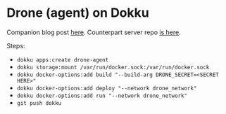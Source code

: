 # Drone (agent) on Dokku

Companion blog post [here]. Counterpart server repo [is here].

Steps:

* `dokku apps:create drone-agent`
* `dokku storage:mount /var/run/docker.sock:/var/run/docker.sock`
* `dokku docker-options:add build "--build-arg DRONE_SECRET=<SECRET HERE>"`
* `dokku docker-options:add deploy "--network drone_network"`
* `dokku docker-options:add run "--network drone_network"`
* `git push dokku`

[here]: https://blog.nootch.net/2018/06/24/self-hosted-developer-bliss
[is here]: https://github.com/sardaukar/dokku-drone-servers
